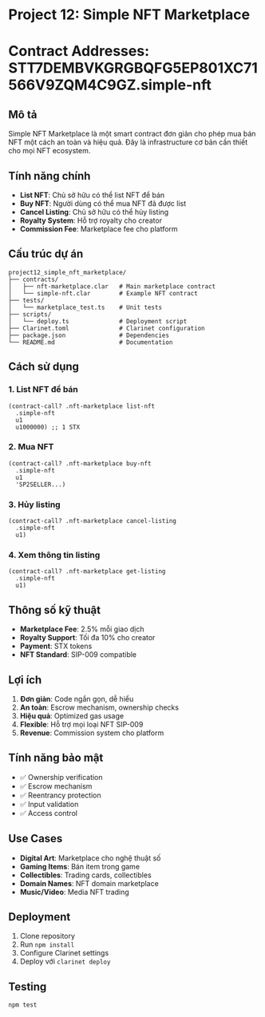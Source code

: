 # Project 12: Simple NFT Marketplace

# Contract Addresses: STT7DEMBVKGRGBQFG5EP801XC71566V9ZQM4C9GZ.simple-nft

## Mô tả
Simple NFT Marketplace là một smart contract đơn giản cho phép mua bán NFT một cách an toàn và hiệu quả. Đây là infrastructure cơ bản cần thiết cho mọi NFT ecosystem.

## Tính năng chính
- **List NFT**: Chủ sở hữu có thể list NFT để bán
- **Buy NFT**: Người dùng có thể mua NFT đã được list
- **Cancel Listing**: Chủ sở hữu có thể hủy listing
- **Royalty System**: Hỗ trợ royalty cho creator
- **Commission Fee**: Marketplace fee cho platform

## Cấu trúc dự án
```
project12_simple_nft_marketplace/
├── contracts/
│   ├── nft-marketplace.clar   # Main marketplace contract
│   └── simple-nft.clar        # Example NFT contract
├── tests/
│   └── marketplace_test.ts    # Unit tests
├── scripts/
│   └── deploy.ts              # Deployment script
├── Clarinet.toml              # Clarinet configuration
├── package.json               # Dependencies
└── README.md                  # Documentation
```

## Cách sử dụng

### 1. List NFT để bán
```clarity
(contract-call? .nft-marketplace list-nft 
  .simple-nft 
  u1 
  u1000000) ;; 1 STX
```

### 2. Mua NFT
```clarity
(contract-call? .nft-marketplace buy-nft 
  .simple-nft 
  u1 
  'SP2SELLER...)
```

### 3. Hủy listing
```clarity
(contract-call? .nft-marketplace cancel-listing 
  .simple-nft 
  u1)
```

### 4. Xem thông tin listing
```clarity
(contract-call? .nft-marketplace get-listing 
  .simple-nft 
  u1)
```

## Thông số kỹ thuật
- **Marketplace Fee**: 2.5% mỗi giao dịch
- **Royalty Support**: Tối đa 10% cho creator
- **Payment**: STX tokens
- **NFT Standard**: SIP-009 compatible

## Lợi ích
1. **Đơn giản**: Code ngắn gọn, dễ hiểu
2. **An toàn**: Escrow mechanism, ownership checks
3. **Hiệu quả**: Optimized gas usage
4. **Flexible**: Hỗ trợ mọi loại NFT SIP-009
5. **Revenue**: Commission system cho platform

## Tính năng bảo mật
- ✅ Ownership verification
- ✅ Escrow mechanism
- ✅ Reentrancy protection
- ✅ Input validation
- ✅ Access control

## Use Cases
- **Digital Art**: Marketplace cho nghệ thuật số
- **Gaming Items**: Bán item trong game
- **Collectibles**: Trading cards, collectibles
- **Domain Names**: NFT domain marketplace
- **Music/Video**: Media NFT trading

## Deployment
1. Clone repository
2. Run `npm install`
3. Configure Clarinet settings
4. Deploy với `clarinet deploy`

## Testing
```bash
npm test
```
